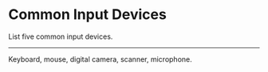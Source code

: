 # Common Input Devices

List five common input devices.

---

Keyboard, mouse, digital camera, scanner, microphone.